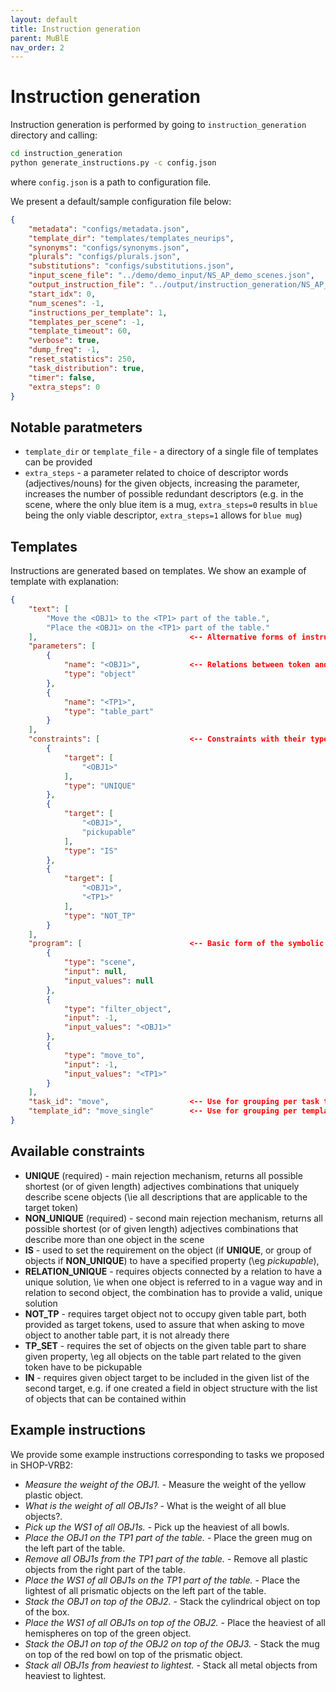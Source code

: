 ```yaml
---
layout: default
title: Instruction generation
parent: MuBlE
nav_order: 2
---
```


# Instruction generation
Instruction generation is performed by going to `instruction_generation` directory and calling:
```bash
cd instruction_generation
python generate_instructions.py -c config.json
```
where `config.json` is a path to configuration file.

We present a default/sample configuration file below:
```json
{
	"metadata": "configs/metadata.json",
	"template_dir": "templates/templates_neurips",
	"synonyms": "configs/synonyms.json",
	"plurals": "configs/plurals.json",
	"substitutions": "configs/substitutions.json",
	"input_scene_file": "../demo/demo_input/NS_AP_demo_scenes.json",
	"output_instruction_file": "../output/instruction_generation/NS_AP_demo_instructions.json",
	"start_idx": 0,
	"num_scenes": -1,
	"instructions_per_template": 1,
	"templates_per_scene": -1,
	"template_timeout": 60,
	"verbose": true,
	"dump_freq": -1,
	"reset_statistics": 250,
	"task_distribution": true,
	"timer": false,
	"extra_steps": 0
}
```

## Notable paratmeters
- `template_dir` or `template_file` -  a directory of a single file of templates can be provided
- `extra_steps` - a parameter related to choice of descriptor words (adjectives/nouns) for the given objects, increasing the parameter, increases the number of possible redundant descriptors (e.g. in the scene, where the only blue item is a mug, `extra_steps=0` results in `blue` being the only viable descriptor, `extra_steps=1` allows for `blue mug`)

## Templates
Instructions are generated based on templates. We show an example of template with explanation:
```json
{
    "text": [ 
        "Move the <OBJ1> to the <TP1> part of the table.",
        "Place the <OBJ1> on the <TP1> part of the table."
    ],                                  <-- Alternative forms of instruction phrasing
    "parameters": [
        {
            "name": "<OBJ1>",           <-- Relations between token and what they represent
            "type": "object"
        },
        {
            "name": "<TP1>",
            "type": "table_part"
        }
    ],
    "constraints": [                    <-- Constraints with their type and target
        {
            "target": [
                "<OBJ1>"
            ],
            "type": "UNIQUE"
        },
        {
            "target": [
                "<OBJ1>",
                "pickupable"
            ],
            "type": "IS"
        },
        {
            "target": [
                "<OBJ1>",
                "<TP1>"
            ],
            "type": "NOT_TP"
        }
    ],
    "program": [                        <-- Basic form of the symbolic program
        {
            "type": "scene",
            "input": null,
            "input_values": null
        },
        {
            "type": "filter_object",
            "input": -1,
            "input_values": "<OBJ1>"
        },
        {
            "type": "move_to",
            "input": -1,
            "input_values": "<TP1>"
        }
    ],
    "task_id": "move",                  <-- Use for grouping per task type
    "template_id": "move_single"        <-- Use for grouping per template type
}
```

## Available constraints
- **UNIQUE** (required) - main rejection mechanism, returns all possible shortest (or of given length) adjectives combinations that uniquely describe scene objects (\ie all descriptions that are applicable to the target token)
- **NON_UNIQUE** (required) - second main rejection mechanism, returns all possible shortest (or of given length) adjectives combinations that describe more than one object in the scene
- **IS** - used to set the requirement on the object (if **UNIQUE**, or group of objects if **NON_UNIQUE**) to have a specified property (\eg *pickupable*),
- **RELATION_UNIQUE** - requires objects connected by a relation to have a unique solution, \ie when one object is referred to in a vague way and in relation to second object, the combination has to provide a valid, unique solution
- **NOT_TP** - requires target object not to occupy given table part, both provided as target tokens, used to assure that when asking to move object to another table part, it is not already there
- **TP_SET** - requires the set of objects on the given table part to share given property, \eg all objects on the table part related to the given token have to be pickupable
- **IN** - requires given object target to be included in the given list of the second target, e.g. if one created a field in object structure with the list of objects that can be contained within

## Example instructions
We provide some example instructions corresponding to tasks we proposed in SHOP-VRB2:
- *Measure the weight of the OBJ1.* - Measure the weight of the yellow plastic object. 
- *What is the weight of all OBJ1s?* - What is the weight of all blue objects?. 
- *Pick up the WS1 of all OBJ1s.* - Pick up the heaviest of all bowls. 
- *Place the OBJ1 on the TP1 part of the table.* - Place the green mug on the left part of the table. 
- *Remove all OBJ1s from the TP1 part of the table.* - Remove all plastic objects from the right part of the table. 
- *Place the WS1 of all OBJ1s on the TP1 part of the table.* - Place the lightest of all prismatic objects on the left part of the table. 
- *Stack the OBJ1 on top of the OBJ2.* - Stack the cylindrical object on top of the box. 
- *Place the WS1 of all OBJ1s on top of the OBJ2.* - Place the heaviest of all hemispheres on top of the green object.
- *Stack the OBJ1 on top of the OBJ2 on top of the OBJ3.* - Stack the mug on top of the red bowl on top of the prismatic object. 
- *Stack all OBJ1s from heaviest to lightest.* - Stack all metal objects from heaviest to lightest. 
